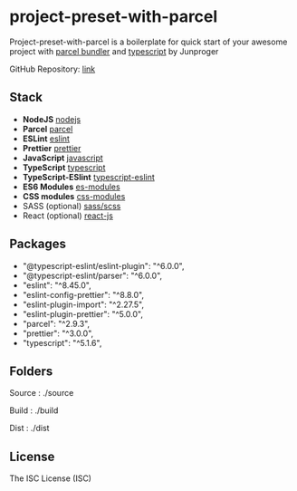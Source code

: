 # project-preset-with-parcel

Project-preset-with-parcel is a boilerplate for quick start of your awesome project with [parcel bundler](https://parceljs.org/docs/) and [typescript](https://www.typescriptlang.org/docs/) by Junproger

GitHub Repository: [link](https://github.com/junproger/project-preset-with-parcel)

## Stack

- **NodeJS** [nodejs](https://nodejs.org/en/docs)
- **Parcel** [parcel](https://parceljs.org/docs/)
- **ESLint** [eslint](https://eslint.org/docs/latest/)
- **Prettier** [prettier](https://prettier.io/docs/en/index.html)
- **JavaScript** [javascript](https://parceljs.org/languages/javascript/)
- **TypeScript** [typescript](https://parceljs.org/languages/typescript/)
- **TypeScript-ESlint** [typescript-eslint](https://typescript-eslint.io/getting-started/)
- **ES6 Modules** [es-modules](https://parceljs.org/languages/javascript/#es-modules)
- **CSS modules** [css-modules](https://parceljs.org/languages/css/#css-modules)
- SASS (optional) [sass/scss](https://parceljs.org/languages/sass/)
- React (optional) [react-js](https://parceljs.org/recipes/react/)

## Packages

- "@typescript-eslint/eslint-plugin": "^6.0.0",
- "@typescript-eslint/parser": "^6.0.0",
- "eslint": "^8.45.0",
- "eslint-config-prettier": "^8.8.0",
- "eslint-plugin-import": "^2.27.5",
- "eslint-plugin-prettier": "^5.0.0",
- "parcel": "^2.9.3",
- "prettier": "^3.0.0",
- "typescript": "^5.1.6",

## Folders

Source
: ./source

Build
: ./build

Dist
: ./dist

## License

The ISC License (ISC)
